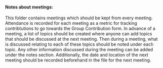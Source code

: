 #### Notes about meetings:

This folder contains meetings which should be kept from every meeting. Attendance is recorded for each meeting as a metric for tracking contribtutions to go towards the Group Contribution form. In advance of a meeting, a list of topics should be created where anyone can add topics that should be discussed at the next meeting. Then during a meeting, what is discussed relating to each of these topics should be noted under each topic. Any other information discussed during the meeting can be added under the notes section. Additionally, the date and location of the next meeting should be recorded beforehand in the file for the next meeting.
